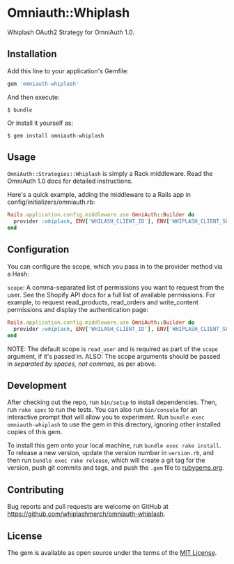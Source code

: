 # Omniauth::Whiplash

Whiplash OAuth2 Strategy for OmniAuth 1.0.

## Installation

Add this line to your application's Gemfile:

```ruby
gem 'omniauth-whiplash'
```

And then execute:

    $ bundle

Or install it yourself as:

    $ gem install omniauth-whiplash

## Usage

`OmniAuth::Strategies::Whiplash` is simply a Rack middleware. Read the OmniAuth 1.0 docs for detailed instructions.

Here's a quick example, adding the middleware to a Rails app in config/initializers/omniauth.rb:

```ruby
Rails.application.config.middleware.use OmniAuth::Builder do
  provider :whiplash, ENV['WHILASH_CLIENT_ID'], ENV['WHIPLASH_CLIENT_SECRET']
end
```

## Configuration

You can configure the scope, which you pass in to the provider method via a Hash:

`scope`: A comma-separated list of permissions you want to request from the user. See the Shopify API docs for a full list of available permissions.
For example, to request read_products, read_orders and write_content permissions and display the authentication page:

```ruby
Rails.application.config.middleware.use OmniAuth::Builder do
  provider :whiplash, ENV['WHILASH_CLIENT_ID'], ENV['WHIPLASH_CLIENT_SECRET'], scope: 'read_orders write_orders read_items write_items read_web_hooks write_web_hooks read_customers read_user'
end
```

NOTE: The default scope is `read_user` and is required as part of the `scope` argument, if it's passed in.
ALSO: The scope arguments should be passed in *separated by spaces, not commas*, as per above.

## Development

After checking out the repo, run `bin/setup` to install dependencies. Then, run `rake spec` to run the tests. You can also run `bin/console` for an interactive prompt that will allow you to experiment. Run `bundle exec omniauth-whiplash` to use the gem in this directory, ignoring other installed copies of this gem.

To install this gem onto your local machine, run `bundle exec rake install`. To release a new version, update the version number in `version.rb`, and then run `bundle exec rake release`, which will create a git tag for the version, push git commits and tags, and push the `.gem` file to [rubygems.org](https://rubygems.org).

## Contributing

Bug reports and pull requests are welcome on GitHub at https://github.com/whiplashmerch/omniauth-whiplash.


## License

The gem is available as open source under the terms of the [MIT License](http://opensource.org/licenses/MIT).
